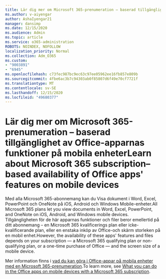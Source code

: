```yaml
---
title: Lär dig mer om Microsoft 365-prenumeration – baserad tillgänglighet av Office-apparnas funktioner på mobila enheter
ms.author: v-aiyengar
author: AshaIyengar21
manager: dansimp
ms.date: 12/15/2020
ms.audience: Admin
ms.topic: article
ms.service: o365-administration
ROBOTS: NOINDEX, NOFOLLOW
localization_priority: Normal
ms.collection: Adm_O365
ms.custom:
- "9003891"
- "6945"
ms.openlocfilehash: c73fec987bc9ec63c97ee05962ee16fb857e809b
ms.sourcegitcommit: 4fbe6ac3b7c94303ab0f85807d6f49e70cf7721f
ms.translationtype: MT
ms.contentlocale: sv-SE
ms.lasthandoff: 12/15/2020
ms.locfileid: "49680377"
---
```

# <a name="learn-about-microsoft-365-subscriptionbased-availability-of-office-apps-features-on-mobile-devices"></a><span data-ttu-id="dc5b3-102">Lär dig mer om Microsoft 365-prenumeration – baserad tillgänglighet av Office-apparnas funktioner på mobila enheter</span><span class="sxs-lookup"><span data-stu-id="dc5b3-102">Learn about Microsoft 365 subscription–based availability of Office apps' features on mobile devices</span></span>

<span data-ttu-id="dc5b3-103">Med alla Microsoft 365-abonnemang kan du Visa dokument i Word, Excel, PowerPoint och OneNote på iOS, Android och Windows Mobile-enheter.</span><span class="sxs-lookup"><span data-stu-id="dc5b3-103">All Microsoft 365 plans let you view documents in Word, Excel, PowerPoint, and OneNote on iOS, Android, and Windows mobile devices.</span></span> <span data-ttu-id="dc5b3-104">Tillgängligheten för de här apparnas funktioner och filer beror emellertid på ditt abonnemang – en Microsoft 365 kvalificerings plan eller icke-kvalificerande plan, eller en enstaka inköp av Office-och skärm storleken på en mobil enhet.</span><span class="sxs-lookup"><span data-stu-id="dc5b3-104">However, the availability of these apps' features and files depends on your subscription — a Microsoft 365 qualifying plan or non-qualifying plan, or a one-time purchase of Office — and the screen size of a mobile device.</span></span>

<span data-ttu-id="dc5b3-105">Mer information finns i [vad du kan göra i Office-appar på mobila enheter med en Microsoft 365-prenumeration](https://go.microsoft.com/fwlink/?linkid=2135575).</span><span class="sxs-lookup"><span data-stu-id="dc5b3-105">To learn more, see [What you can do in the Office apps on mobile devices with a Microsoft 365 subscription](https://go.microsoft.com/fwlink/?linkid=2135575).</span></span> 
